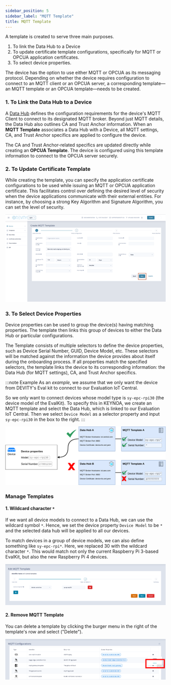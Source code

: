 ```yaml
---
sidebar_position: 5
sidebar_label: "MQTT Template"
title: MQTT Template
---
```


A template is created to serve three main purposes.

1. To link the Data Hub to a Device
2. To update certificate template configurations, specifically for MQTT or OPCUA application certificates.  
3. To select device properties.

The device has the option to use either MQTT or OPCUA as its messaging protocol. Depending on whether the device requires configuration to connect to an MQTT client or an OPCUA server, a corresponding template—an MQTT template or an OPCUA template—needs to be created. 

### 1. To Link the Data Hub to a Device

A [Data Hub](/website/docs/reference/data-hub.md) defines the configuration requirements for the device's MQTT Client to connect to its designated MQTT broker. Beyond just MQTT details, the Data Hub also outlines CA and Trust Anchor information. When an **MQTT Template** associates a Data Hub with a Device, all MQTT settings, CA, and Trust Anchor specifics are applied to configure the device.

The CA and Trust Anchor-related specifics are updated directly while creating an **OPCUA Template**. The device is configured using this template information to connect to the OPCUA server securely.

### 2. To Update Certificate Template

While creating the template, you can specify the application certificate configurations to be used while issuing an MQTT or OPCUA application certificate. This facilitates control over defining the desired level of security when the device applications communicate with their external entities. For instance, by choosing a strong Key Algorithm and Signature Algorithm, you can set the level of security. 

![KEYNOA](/img/KEYNOA/MQTT2PolicyConfigurations.png)

### 3. To Select Device Properties

Device properties can be used to group the device(s) having matching properties. The template then links this group of devices to either the Data Hub or particular configurations.

The Template consists of multiple selectors to define the device properties, such as Device Serial Number, GUID, Device Model, etc. These selectors will be matched against the information the device provides about itself during the onboarding process. If all properties match the specified selectors, the template links the device to its corresponding information: the Data Hub (for MQTT settings), CA, and Trust Anchor specifics.

:::note Example
As an *example*, we assume that we only want the device from DEVITY's Eval kit to connect to our Evaluation IoT Central.

So we only want to connect devices whose model type is `sy-epc-rpi30` (the device model of the EvalKit).
To specify this in KEYNOA, we create an MQTT template and select the Data Hub, which is linked to our Evaluation IoT Central.
Then we select `Device Model` as a selector property and input `sy-epc-rpi30` in the box to the right.
:::

![mqtt-template-example](/img/KEYNOA/mqtt-template-concept.png)

### Manage Templates
#### 1. Wildcard character `*`
If we want all device models to connect to a Data Hub, we can use the wildcard symbol `*`.
Hence, we set the device property `Device Model` to be `*` and the selected data hub will be applied to all our devices.

To match devices in a group of device models, we can also define something like `sy-epc-rpi*`.
Here, we replaced 30 with the wildcard character `*`.
This would match not only the current Raspberry Pi 3-based EvalKit, but also the new Raspberry Pi 4 devices.

![remove-mqtt-template](/img/KEYNOA/MQTT-template-device-model.png)

#### 2. Remove MQTT Template
You can delete a template by clicking the burger menu in the right of the template's row and select ("Delete").


![remove-mqtt-template](/img/KEYNOA/MQTT-template-delete.png)